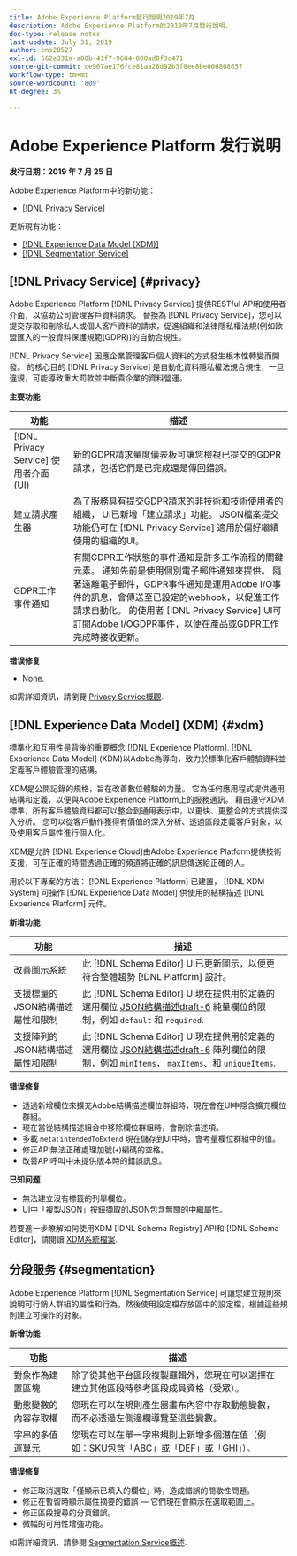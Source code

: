 ```yaml
---
title: Adobe Experience Platform發行說明2019年7月
description: Adobe Experience Platform的2019年7月發行說明。
doc-type: release notes
last-update: July 31, 2019
author: ens28527
exl-id: 562e331a-a00b-41f7-9684-800ad0f3c471
source-git-commit: ce967ae176fce81aa26d92b3f0ee8be006808657
workflow-type: tm+mt
source-wordcount: '809'
ht-degree: 3%

---
```


# Adobe Experience Platform 发行说明

**发行日期：2019 年 7 月 25 日**

Adobe Experience Platform中的新功能：

* [[!DNL Privacy Service]](#privacy)

更新現有功能：

* [[!DNL Experience Data Model (XDM)]](#xdm)
* [[!DNL Segmentation Service]](#segmentation)

## [!DNL Privacy Service] {#privacy}

Adobe Experience Platform [!DNL Privacy Service] 提供RESTful API和使用者介面，以協助公司管理客戶資料請求。 替換為 [!DNL Privacy Service]，您可以提交存取和刪除私人或個人客戶資料的請求，促進組織和法律隱私權法規(例如歐盟匯入的一般資料保護規範(GDPR))的自動合規性。

[!DNL Privacy Service] 因應企業管理客戶個人資料的方式發生根本性轉變而開發。 的核心目的 [!DNL Privacy Service] 是自動化資料隱私權法規合規性，一旦違規，可能導致重大罰款並中斷貴企業的資料營運。

**主要功能**

| 功能 | 描述 |
|---|---|
| [!DNL Privacy Service] 使用者介面(UI) | 新的GDPR請求量度儀表板可讓您檢視已提交的GDPR請求，包括它們是已完成還是傳回錯誤。 |
| 建立請求產生器 | 為了服務具有提交GDPR請求的非技術和技術使用者的組織， UI已新增「建立請求」功能。 JSON檔案提交功能仍可在 [!DNL Privacy Service] 適用於偏好繼續使用的組織的UI。 |
| GDPR工作事件通知 | 有關GDPR工作狀態的事件通知是許多工作流程的關鍵元素。 通知先前是使用個別電子郵件通知來提供。 隨著遠離電子郵件，GDPR事件通知是運用Adobe I/O事件的訊息，會傳送至已設定的webhook，以促進工作請求自動化。 的使用者 [!DNL Privacy Service] UI可訂閱Adobe I/OGDPR事件，以便在產品或GDPR工作完成時接收更新。 |

**错误修复**

* None.

如需詳細資訊，請瀏覽 [Privacy Service概觀](../../privacy-service/home.md).

## [!DNL Experience Data Model] (XDM) {#xdm}

標準化和互用性是背後的重要概念 [!DNL Experience Platform]. [!DNL Experience Data Model] (XDM)以Adobe為導向，致力於標準化客戶體驗資料並定義客戶體驗管理的結構。

XDM是公開記錄的規格，旨在改善數位體驗的力量。 它為任何應用程式提供通用結構和定義，以便與Adobe Experience Platform上的服務通訊。 藉由遵守XDM標準，所有客戶體驗資料都可以整合到通用表示中，以更快、更整合的方式提供深入分析。 您可以從客戶動作獲得有價值的深入分析、透過區段定義客戶對象，以及使用客戶屬性進行個人化。

XDM是允許 [!DNL Experience Cloud]由Adobe Experience Platform提供技術支援，可在正確的時間透過正確的頻道將正確的訊息傳送給正確的人。

用於以下專案的方法： [!DNL Experience Platform] 已建置， [!DNL XDM System] 可操作 [!DNL Experience Data Model] 供使用的結構描述 [!DNL Experience Platform] 元件。

**新增功能**

| 功能 | 描述 |
|---|---|
| 改善圖示系統 | 此 [!DNL Schema Editor] UI已更新圖示，以便更符合整體趨勢 [!DNL Platform] 設計。 |
| 支援標量的JSON結構描述屬性和限制 | 此 [!DNL Schema Editor] UI現在提供用於定義的選用欄位 [JSON結構描述draft-6](https://tools.ietf.org/html/draft-wright-json-schema-01) 純量欄位的限制，例如 `default` 和 `required`. |
| 支援陣列的JSON結構描述屬性和限制 | 此 [!DNL Schema Editor] UI現在提供用於定義的選用欄位 [JSON結構描述draft-6](https://tools.ietf.org/html/draft-wright-json-schema-01) 陣列欄位的限制，例如 `minItems`， `maxItems`、和 `uniqueItems`. |

**错误修复**

* 透過新增欄位來擴充Adobe結構描述欄位群組時，現在會在UI中隱含擴充欄位群組。
* 現在當從結構描述組合中移除欄位群組時，會刪除描述項。
* 多載 `meta:intendedToExtend` 現在儲存到UI中時，會考量欄位群組中的值。
* 修正API無法正確處理加號(`+`)編碼的空格。
* 改善API呼叫中未提供版本時的錯誤訊息。

**已知问题**

* 無法建立沒有標籤的列舉欄位。
* UI中「複製JSON」按鈕擷取的JSON包含無關的中繼屬性。

若要進一步瞭解如何使用XDM [!DNL Schema Registry] API和 [!DNL Schema Editor]，請閱讀 [XDM系統檔案](../../xdm/home.md).

## 分段服务 {#segmentation}

Adobe Experience Platform [!DNL Segmentation Service] 可讓您建立規則來說明可行銷人群組的屬性和行為，然後使用設定檔存放區中的設定檔，根據這些規則建立可操作的對象。

**新增功能**

| 功能 | 描述 |
| -----------| ---------- |
| 對象作為建置區塊 | 除了從其他平台區段複製邏輯外，您現在可以選擇在建立其他區段時參考區段成員資格（受眾）。 |
| 動態變數的內容存取權 | 您現在可以在規則產生器畫布內容中存取動態變數，而不必透過左側邊欄導覽至這些變數。 |
| 字串的多值運算元 | 您現在可以在單一字串規則上新增多個潛在值（例如：SKU包含「ABC」或「DEF」或「GHI」）。 |

**错误修复**

* 修正取消選取「僅顯示已填入的欄位」時，造成錯誤的間歇性問題。
* 修正在暫留時顯示屬性摘要的錯誤 — 它們現在會顯示在選取範圍上。
* 修正區段搜尋的分頁錯誤。
* 微幅的可用性增強功能。

如需詳細資訊，請參閱 [Segmentation Service概述](../../segmentation/home.md).
